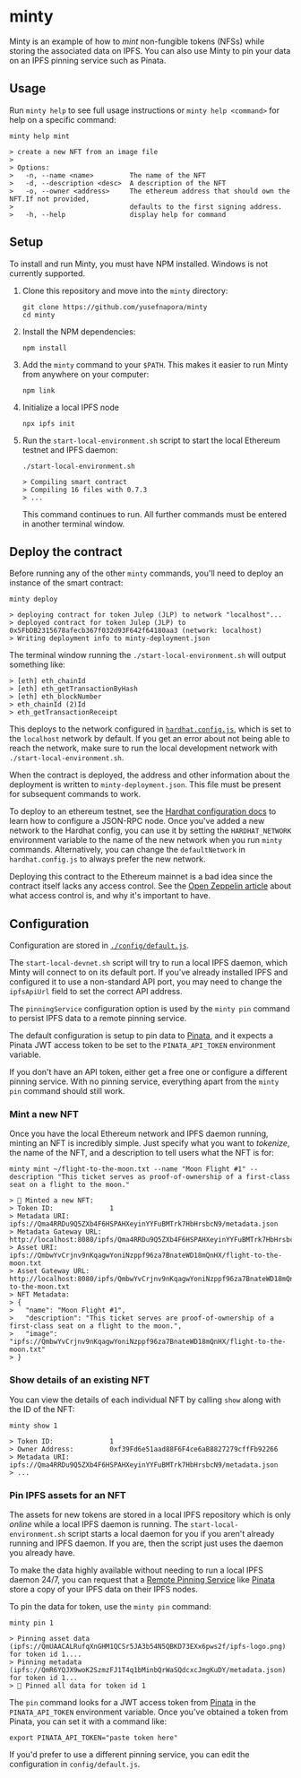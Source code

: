 # minty

Minty is an example of how to _mint_ non-fungible tokens (NFSs) while storing the
associated data on IPFS. You can also use Minty to pin your data on an IPFS pinning service such as Pinata.

## Usage

Run `minty help` to see full usage instructions or `minty help <command>` for help on a specific command: 

```shell
minty help mint

> create a new NFT from an image file
> 
> Options:
>   -n, --name <name>         The name of the NFT
>   -d, --description <desc>  A description of the NFT
>   -o, --owner <address>     The ethereum address that should own the NFT.If not provided,
>                             defaults to the first signing address.
>   -h, --help                display help for command
```

## Setup 

To install and run Minty, you must have NPM installed. Windows is not currently supported.

1. Clone this repository and move into the `minty` directory:

    ```shell
    git clone https://github.com/yusefnapora/minty
    cd minty
    ```

1. Install the NPM dependencies:

    ```shell
    npm install
    ```

1. Add the `minty` command to your `$PATH`. This makes it easier to run Minty from anywhere on your computer:

    ```
    npm link
    ```

1. Initialize a local IPFS node

    ```
    npx ipfs init
    ```

1. Run the `start-local-environment.sh` script to start the local Ethereum testnet and IPFS daemon:

    ```shell
    ./start-local-environment.sh

    > Compiling smart contract
    > Compiling 16 files with 0.7.3
    > ...
    ```

    This command continues to run. All further commands must be entered in another terminal window.

## Deploy the contract

Before running any of the other `minty` commands, you'll need to deploy an instance of the
smart contract:

```shell
minty deploy

> deploying contract for token Julep (JLP) to network "localhost"...
> deployed contract for token Julep (JLP) to 0x5FbDB2315678afecb367f032d93F642f64180aa3 (network: localhost)
> Writing deployment info to minty-deployment.json
```

The terminal window running the `./start-local-environment.sh` will output something like:

```shell
> [eth] eth_chainId
> [eth] eth_getTransactionByHash
> [eth] eth_blockNumber
> eth_chainId (2)Id
> eth_getTransactionReceipt
```

This deploys to the network configured in [`hardhat.config.js`](./hardhat.config.js), which is set to the `localhost` network by default. If you get an error about not being able to reach the network, make sure to run the local development network with `./start-local-environment.sh`.

When the contract is deployed, the address and other information about the deployment is written to `minty-deployment.json`. This file must be present for subsequent commands to work.

To deploy to an ethereum testnet, see the [Hardhat configuration docs](https://hardhat.org/config/) to learn how to configure a JSON-RPC node. Once you've added a new network to the Hardhat config, you can use it by setting the `HARDHAT_NETWORK` environment variable to the name of the new network when you run `minty` commands. Alternatively, you can change the `defaultNetwork` in `hardhat.config.js` to always prefer the new network.

Deploying this contract to the Ethereum mainnet is a bad idea since the contract itself lacks any access control. See the [Open Zeppelin article](https://docs.openzeppelin.com/contracts/3.x/access-control) about what access control is, and why it's important to have.

## Configuration

Configuration are stored in [`./config/default.js`](./config/default.js).

The `start-local-devnet.sh` script will try to run a local IPFS daemon, which Minty will connect to on its default port. If you've already installed IPFS and configured it to use a non-standard API port, you may need to change the `ipfsApiUrl` field to set the correct API address.

The `pinningService` configuration option is used by the `minty pin` command to persist
IPFS data to a remote pinning service.

The default configuration is setup to pin data to [Pinata](https://pinata.cloud), and it expects a Pinata JWT access token to be set to the `PINATA_API_TOKEN` environment variable.

If you don't have an API token, either get a free one or configure a different pinning service. With no pinning service, everything apart from the `minty pin` command should still work.

### Mint a new NFT

Once you have the local Ethereum network and IPFS daemon running, minting an NFT is incredibly simple. Just specify what you want to _tokenize_, the name of the NFT, and a description to tell users what the NFT is for:

```shell
minty mint ~/flight-to-the-moon.txt --name "Moon Flight #1" --description "This ticket serves as proof-of-ownership of a first-class seat on a flight to the moon."

> 🌿 Minted a new NFT:
> Token ID:              1
> Metadata URI:          ipfs://Qma4RRDu9Q5ZXb4F6HSPAHXeyinYYFuBMTrk7HbHrsbcN9/metadata.json
> Metadata Gateway URL:  http://localhost:8080/ipfs/Qma4RRDu9Q5ZXb4F6HSPAHXeyinYYFuBMTrk7HbHrsbcN9/metadata.json
> Asset URI:             ipfs://QmbwYvCrjnv9nKqagwYoniNzppf96za7BnateWD18mQnHX/flight-to-the-moon.txt
> Asset Gateway URL:     http://localhost:8080/ipfs/QmbwYvCrjnv9nKqagwYoniNzppf96za7BnateWD18mQnHX/flight-to-the-moon.txt
> NFT Metadata:
> {
>   "name": "Moon Flight #1",
>   "description": "This ticket serves are proof-of-ownership of a first-class seat on a flight to the moon.",
>   "image": "ipfs://QmbwYvCrjnv9nKqagwYoniNzppf96za7BnateWD18mQnHX/flight-to-the-moon.txt"
> }
```

### Show details of an existing NFT

You can view the details of each individual NFT by calling `show` along with the ID of the NFT:

```shell
minty show 1

> Token ID:              1
> Owner Address:         0xf39Fd6e51aad88F6F4ce6aB8827279cffFb92266
> Metadata URI:          ipfs://Qma4RRDu9Q5ZXb4F6HSPAHXeyinYYFuBMTrk7HbHrsbcN9/metadata.json
> ...
```

### Pin IPFS assets for an NFT

The assets for new tokens are stored in a local IPFS repository which is only _online_ while a local IPFS daemon is running. The `start-local-environment.sh` script starts a local daemon for you if you aren't already running and IPFS daemon. If you are, then the script just uses the daemon you already have.

To make the data highly available without needing to run a local IPFS daemon 24/7, you can request that a [Remote Pinning Service](https://ipfs.github.io/pinning-services-api-spec) like [Pinata](https://pinata.cloud/) store a copy of your IPFS data on their IPFS nodes.

To pin the data for token, use the `minty pin` command:

```shell
minty pin 1

> Pinning asset data (ipfs://QmUAACALRufqXnGHM1QCSr5JA3b54N5QBKD73EXx6pws2f/ipfs-logo.png) for token id 1....
> Pinning metadata (ipfs://QmR6YQJX9woK2SzmzFJ1T4q1bMinbQrWaSQdcxcJmgKuDY/metadata.json) for token id 1...
> 🌿 Pinned all data for token id 1
```

The `pin` command looks for a JWT access token from [Pinata](https://pinata.cloud) in the `PINATA_API_TOKEN` environment variable. Once you've obtained a token from Pinata, you can set it with a command like:

```shell
export PINATA_API_TOKEN="paste token here"
```

If you'd prefer to use a different pinning service, you can edit the configuration in `config/default.js`.